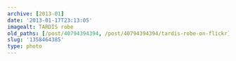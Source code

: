 ```yaml
---
archive: [2013-01]
date: '2013-01-17T23:13:05'
imagealt: TARDIS robe
old_paths: [/post/40794394394, /post/40794394394/tardis-robe-on-flickr]
slug: '1358464385'
type: photo
---
```



